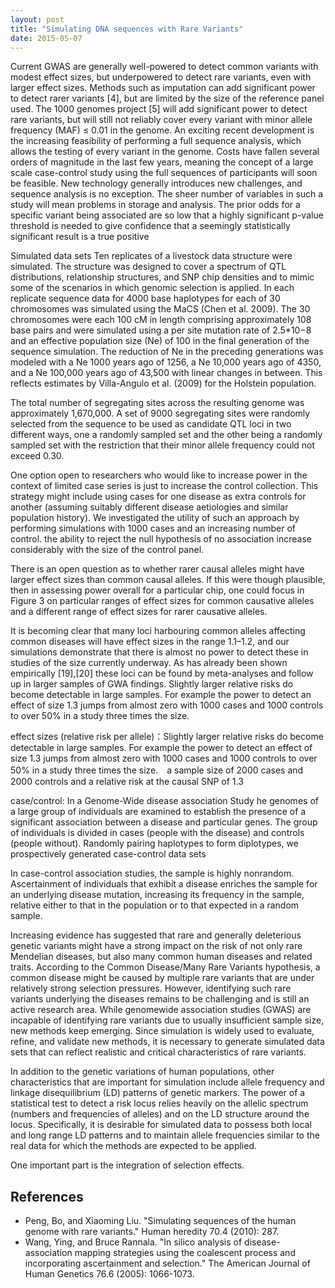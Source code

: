 ```yaml
---
layout: post
title: "Simulating DNA sequences with Rare Variants"
date: 2015-05-07
---
```

Current GWAS are generally well-powered to detect common variants with modest effect sizes, but underpowered to detect rare variants, even with larger effect sizes. Methods such as imputation can add significant power to detect rarer variants [4], but are limited by the size of the reference panel used. The 1000 genomes project [5] will add significant power to detect rare variants, but will still not reliably cover every variant with minor allele frequency (MAF) ≤ 0.01 in the genome. An exciting recent development is the increasing feasibility of performing a full sequence analysis, which allows the testing of every variant in the genome. Costs have fallen several orders of magnitude in the last few years, meaning the concept of a large scale case-control study using the full sequences of participants will soon be feasible. New technology generally introduces new challenges, and sequence analysis is no exception. The sheer number of variables in such a study will mean problems in storage and analysis. The prior odds for a specific variant being associated are so low that a highly significant p-value threshold is needed to give confidence that a seemingly statistically significant result is a true positive


Simulated data sets
Ten replicates of a livestock data structure were simulated. The structure was designed to cover a spectrum of QTL distributions, relationship structures, and SNP chip densities and to mimic some of the scenarios in which genomic selection is applied. In each replicate sequence data for 4000 base haplotypes for each of 30 chromosomes was simulated using the MaCS (Chen et al. 2009). The 30 chromosomes were each 100 cM in length comprising approximately 108 base pairs and were simulated using a per site mutation rate of 2.5*10−8 and an effective population size (Ne) of 100 in the final generation of the sequence simulation. The reduction of Ne in the preceding generations was modeled with a Ne 1000 years ago of 1256, a Ne 10,000 years ago of 4350, and a Ne 100,000 years ago of 43,500 with linear changes in between. This reflects estimates by Villa-Angulo et al. (2009) for the Holstein population.

The total number of segregating sites across the resulting genome was approximately 1,670,000. A set of 9000 segregating sites were randomly selected from the sequence to be used as candidate QTL loci in two different ways, one a randomly sampled set and the other being a randomly sampled set with the restriction that their minor allele frequency could not exceed 0.30.

One option open to researchers who would like to increase power in the context of limited case series is just to increase the control collection. This strategy might include using cases for one disease as extra controls for another (assuming suitably different disease aetiologies and similar population history). We investigated the utility of such an approach by performing simulations with 1000 cases and an increasing number of control. the ability to reject the null hypothesis of no association increase considerably with the size of the control panel.

There is an open question as to whether rarer causal alleles might have larger effect sizes than common causal alleles. If this were though plausible, then in assessing power overall for a particular chip, one could focus in Figure 3 on particular ranges of effect sizes for common causative alleles and a different range of effect sizes for rarer causative alleles.

It is becoming clear that many loci harbouring common alleles affecting common diseases will have effect sizes in the range 1.1–1.2, and our simulations demonstrate that there is almost no power to detect these in studies of the size currently underway. As has already been shown empirically [19],[20] these loci can be found by meta-analyses and follow up in larger samples of GWA findings. Slightly larger relative risks do become detectable in large samples. For example the power to detect an effect of size 1.3 jumps from almost zero with 1000 cases and 1000 controls to over 50% in a study three times the size.

effect sizes (relative risk per allele)：Slightly larger relative risks do become detectable in large samples. For example the power to detect an effect of size 1.3 jumps from almost zero with 1000 cases and 1000 controls to over 50% in a study three times the size.　a sample size of 2000 cases and 2000 controls and a relative risk at the causal SNP of 1.3

case/control: In a Genome-Wide disease association Study he genomes of a large group of individuals
are examined to establish the presence of a significant association between a disease and
particular genes. The group of individuals is divided in cases (people with the disease) and controls
(people without). Randomly pairing haplotypes to form diplotypes, we
prospectively generated case-control data sets


In case-control association studies, the sample is highly nonrandom. Ascertainment of individuals that exhibit a disease enriches the sample for an underlying disease mutation, increasing its frequency in the sample, relative either to that in the population or to that expected in a random sample.


Increasing evidence has suggested that rare and generally deleterious genetic variants might have a strong impact on the risk of not only rare Mendelian diseases, but also many common human diseases and related traits. According to the Common Disease/Many Rare Variants hypothesis, a common disease might be caused by multiple rare variants that are under relatively strong selection pressures. However, identifying such rare variants underlying the diseases remains to be challenging and is still an active research area. While genomewide association studies (GWAS) are incapable of identifying rare variants due to usually insufficient sample size, new methods keep emerging. Since simulation is widely used to evaluate, refine, and validate new methods, it is necessary to generate simulated data sets that can reflect realistic and critical characteristics of rare variants.

In addition to the genetic variations of human populations, other characteristics that are important for simulation include allele frequency and linkage disequilibrium (LD) patterns of genetic markers. The power of a statistical test to detect a risk locus relies heavily on the allelic spectrum (numbers and frequencies of alleles) and on the LD structure around the locus. Specifically, it is desirable for simulated data to possess both local and long range LD patterns and to maintain allele frequencies similar to the real data for which the methods are expected to be applied. 

One important part is the integration of selection effects.

<h2>References</h2>
<ul>

<li>Peng, Bo, and Xiaoming Liu. "Simulating sequences of the human genome with rare variants." Human heredity 70.4 (2010): 287.</li>
<li>Wang, Ying, and Bruce Rannala. "In silico analysis of disease-association mapping strategies using the coalescent process and incorporating ascertainment and selection." The American Journal of Human Genetics 76.6 (2005): 1066-1073.</li>
</ul>

